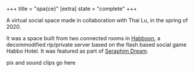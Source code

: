 +++
title = "spa{ce}"
[extra]
state = "complete"
+++

A virtual social space made in collaboration with Thai Lu, in the spring of 2020.

<!-- more -->


It was a space built from two connected rooms in [Habboon](https://www.habboon.pw/), a decommodified rip/private server based on the flash based social game Habbo Hotel.
It was featured as part of [Seraphim Dream](https://www.seraphimdream.com/space.html).

pix and sound clips go here

